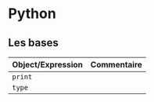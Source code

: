 # Python

## Les bases

| Object/Expression | Commentaire |
| ----------------- | ----------- |
| `print`           |
| `type`            |